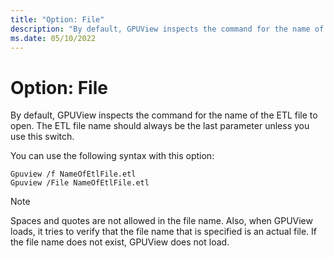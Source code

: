 ```yaml
---
title: "Option: File"
description: "By default, GPUView inspects the command for the name of the ETL file to open."
ms.date: 05/10/2022
---
```


# Option: File  

By default, GPUView inspects the command for the name of the ETL file to open. The ETL file name should always be the last parameter unless you use this switch.   

You can use the following syntax with this option:  

```
Gpuview /f NameOfEtlFile.etl   
Gpuview /File NameOfEtlFile.etl    
```

> [!NOTE]
> Spaces and quotes are not allowed in the file name. Also, when GPUView loads, it tries to verify that the file name that is specified is an actual file. If the file name does not exist, GPUView does not load. 
